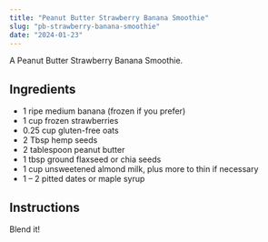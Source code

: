 ```yaml
---
title: "Peanut Butter Strawberry Banana Smoothie"
slug: "pb-strawberry-banana-smoothie"
date: "2024-01-23"
---
```


A Peanut Butter Strawberry Banana Smoothie.

<!--more-->

## Ingredients

- 1 ripe medium banana (frozen if you prefer) 
- 1 cup frozen strawberries 
- 0.25 cup gluten-free oats  
- 2 Tbsp hemp seeds 
- 2 tablespoon peanut butter 
- 1 tbsp ground flaxseed or chia seeds 
- 1 cup unsweetened almond milk, plus more to thin if necessary
- 1 – 2 pitted dates or maple syrup

## Instructions

Blend it!
